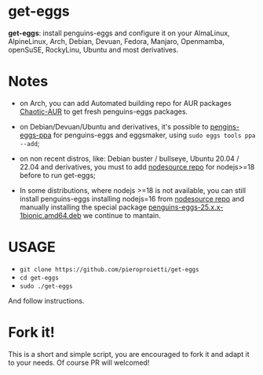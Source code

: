 # get-eggs

**get-eggs**: install penguins-eggs and configure it on your AlmaLinux, AlpineLinux, Arch, Debian, Devuan, Fedora, Manjaro, Openmamba, openSuSE, RockyLinu, Ubuntu and most derivatives.

# Notes
* on Arch, you can add Automated building repo for AUR packages [Chaotic-AUR](https://aur.chaotic.cx/) to get fresh penguins-eggs packages.

* on Debian/Devuan/Ubuntu and derivatives, it's possible to [pengins-eggs-ppa](https://github.com/pieroproietti/penguins-eggs-ppa) for penguins-eggs and eggsmaker, using `sudo eggs tools ppa --add`;

* on non recent distros, like: Debian buster / bullseye, Ubuntu 20.04 / 22.04 and derivatives, you must to add [nodesource repo](https://github.com/nodesource/distributions?tab=readme-ov-file#debian-and-ubuntu-based-distributions) for nodejs>=18 before to run get-eggs;

* In some distributions, where nodejs >=18 is not available, you can still install penguins-eggs installing nodejs=16 from [nodesource repo](https://github.com/nodesource/distributions?tab=readme-ov-file#debian-and-ubuntu-based-distributions) and manually installing  the special package [penguins-eggs-25.x.x-1bionic.amd64.deb](https://penguins-eggs.net/basket/index.php/packages/?p=packages%2Fdebs) we continue to mantain.

# USAGE

* `git clone https://github.com/pieroproietti/get-eggs`
* `cd get-eggs`
* `sudo ./get-eggs`

And follow instructions.

# Fork it!
This is a short and simple script, you are encouraged to fork it and adapt it to your needs. Of course PR will welcomed!